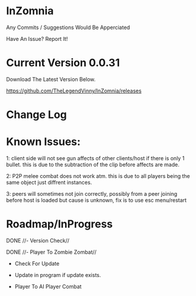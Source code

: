 # InZomnia
Any Commits / Suggestions Would Be Apperciated

Have An Issue? Report It!

# Current Version 0.0.31

Download The Latest Version Below.

https://github.com/TheLegendVinny/InZomnia/releases

# Change Log

# Known Issues:
1: client side will not see gun affects of other clients/host if there is only 1 bullet. this is due to the subtraction of the clip before affects are made.

2: P2P melee combat does not work atm. this is due to all players being the same object just diffrent instances.

3: peers will sometimes not join correctly, possibly from a peer joining before host is loaded but cause is unknown, fix is to use esc menu/restart

# Roadmap/InProgress
DONE //- Version Check//

DONE //- Player To Zombie Zombat//

- Check For Update

- Update in program if update exists.

- Player To AI Player Combat

